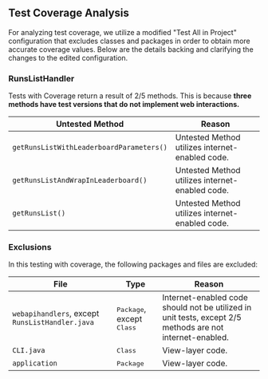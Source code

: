 ## Test Coverage Analysis

For analyzing test coverage,
we utilize a modified "Test All in Project" configuration 
that excludes classes and packages
in order to obtain more accurate coverage values.
Below are the details backing and clarifying the changes to the edited configuration.

### RunsListHandler
Tests with Coverage return a result of 2/5 methods. This is because **three methods have test versions that do not implement web interactions.**

| Untested Method                          | Reason                                          |
|------------------------------------------|-------------------------------------------------|
| `getRunsListWithLeaderboardParameters()` | Untested Method utilizes internet-enabled code. |
| `getRunsListAndWrapInLeaderboard()`      | Untested Method utilizes internet-enabled code. |
| `getRunsList()`                          | Untested Method utilizes internet-enabled code. |

### Exclusions
In this testing with coverage, the following packages and files are excluded:

| File                                            | Type                                  | Reason                                                                                                   |
|-------------------------------------------------|---------------------------------------|----------------------------------------------------------------------------------------------------------|
| `webapihandlers`, except `RunsListHandler.java` | <kbd>Package</kbd>, except <kbd>Class | Internet-enabled code should not be utilized in unit tests, except 2/5 methods are not internet-enabled. |
| `CLI.java`                                      | <kbd>Class                            | View-layer code.                                                                                         | 
| `application`                                   | <kbd>Package                          | View-layer code.                                                                                         |                                           